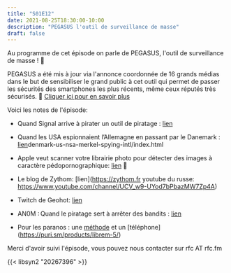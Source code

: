 ```yaml
---
title: "S01E12"
date: 2021-08-25T18:30:00-10:00
description: "PEGASUS l'outil de surveillance de masse"
draft: false
---
```

Au programme de cet épisode on parle de PEGASUS, l'outil de surveillance de masse ! 🔬

PEGASUS a été mis à jour via l'annonce coordonnée de 16 grands médias dans le but de sensibiliser le grand public à cet outil qui permet de passer les sécurités des smartphones les plus récents, même ceux réputés très sécurisés. 📱
[Cliquer ici pour en savoir plus](https://www.01net.com/actualites/comment-pegasus-arrive-t-il-a-pirater-autant-de-smartphones-si-facilement-2046602.html)

Voici les notes de l'épisode:

* Quand Signal arrive à pirater un outil de piratage : [lien](https://signal.org/blog/cellebrite-vulnerabilities/)

* Quand les USA espionnaient l’Allemagne en passant par le Danemark : [lien](https://edition.cnn.com/2021/05/31/europe/)denmark-us-nsa-merkel-spying-intl/index.html 

* Apple veut scanner votre librairie photo pour détecter des images à caractère pédopornographique: [lien](https://www.inc.com/jason-aten/apples-decision-to-scan-your-photo-library-isnt-a-privacy-problem-its-much-worse.html) 🔞

* Le blog de Zythom: [lien](https://zythom.fr
youtube du russe: https://www.youtube.com/channel/UCV_w9-UYod7bPbazMW7Zp4A)

* Twitch de Geohot: [lien](https://www.google.fr/url?sa=t&rct=j&q=&esrc=s&source=web&cd=&cad=rja&uact=8&ved=2ahUKEwiziJrC7M3yAhUWDzQIHVhwDmAQFnoECBQQAw&url=https%3A%2F%2Fwww.twitch.tv%2Fgeorgehotz&usg=AOvVaw39LAm52kgt5SD7lcs6aVqc)

* AN0M : Quand le piratage sert à arrêter des bandits : [lien](https://www.francetvinfo.fr/internet/securite-sur-internet/cyberattaques/police-un-coup-monte-contre-le-crime-organise_4656079.html)

* Pour les paranos : une [méthode](https://www.mitnicksecurity.com/the-art-of-invisibility-mitnick-security) et un [téléphone] (https://puri.sm/products/librem-5/)

Merci d'avoir suivi l'épisode, vous pouvez nous contacter sur rfc AT rfc.fm 

{{< libsyn2 "20267396" >}}
